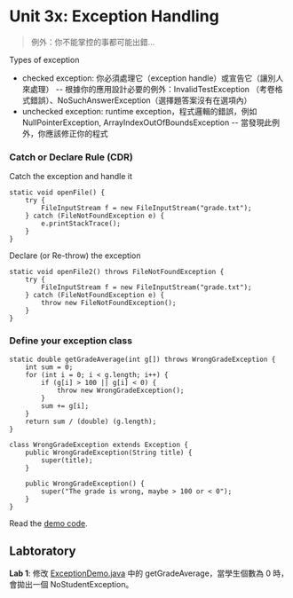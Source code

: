 Unit 3x: Exception Handling
===

> 例外：你不能掌控的事都可能出錯...

Types of exception
- checked exception: 你必須處理它（exception handle）或宣告它（讓別人來處理）
-- 根據你的應用設計必要的例外：InvalidTestException （考卷格式錯誤）、NoSuchAnswerException（選擇題答案沒有在選項內）
- unchecked exception: runtime exception，程式邏輯的錯誤，例如 NullPointerException, ArrayIndexOutOfBoundsException
-- 當發現此例外，你應該修正你的程式

### Catch or Declare Rule (CDR) 

Catch the exception and handle it
```
static void openFile() {
	try {
		FileInputStream f = new FileInputStream("grade.txt");
	} catch (FileNotFoundException e) {
		e.printStackTrace();
	}
}
```	

Declare (or Re-throw) the exception

```
static void openFile2() throws FileNotFoundException {
	try {
		FileInputStream f = new FileInputStream("grade.txt");
	} catch (FileNotFoundException e) {
		throw new FileNotFoundException();
	}
}
```

### Define your exception class

```
static double getGradeAverage(int g[]) throws WrongGradeException {
	int sum = 0;
	for (int i = 0; i < g.length; i++) {
		if (g[i] > 100 || g[i] < 0) {
			throw new WrongGradeException();
		}
		sum += g[i];
	}
	return sum / (double) (g.length);
}
```

```
class WrongGradeException extends Exception {
	public WrongGradeException(String title) {
		super(title);
	}

	public WrongGradeException() {
		super("The grade is wrong, maybe > 100 or < 0");
	}
}
```

Read the [demo code](src/debug/ExceptionDemo.java).


Labtoratory
---

**Lab 1**: 修改 [ExceptionDemo.java](src/debug/ExceptionDemo.java) 中的 getGradeAverage，當學生個數為 0 時，會拋出一個 NoStudentException。	

	

